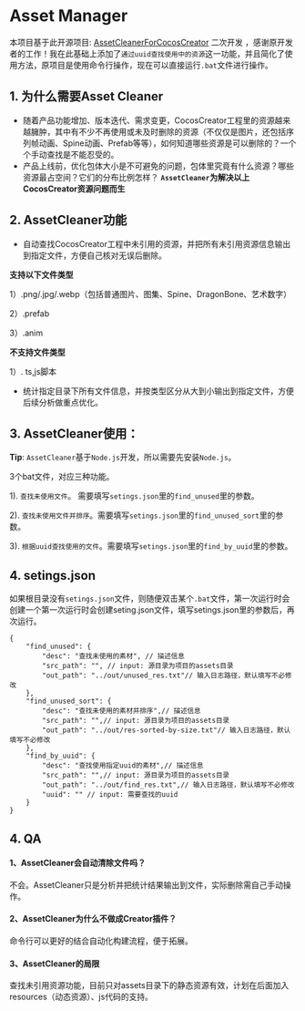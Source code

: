 # Asset Manager
本项目基于此开源项目: [AssetCleanerForCocosCreator](https://github.com/foupwang/AssetCleanerForCocosCreator)  二次开发 ，感谢原开发者的工作！我在此基础上添加了` 通过uuid查找使用中的资源 `这一功能，并且简化了使用方法，原项目是使用命令行操作，现在可以直接运行`.bat`文件进行操作。

## 1. 为什么需要Asset Cleaner
- 随着产品功能增加、版本迭代、需求变更，CocosCreator工程里的资源越来越臃肿，其中有不少不再使用或未及时删除的资源（不仅仅是图片，还包括序列帧动画、Spine动画、Prefab等等），如何知道哪些资源是可以删除的？一个个手动查找是不能忍受的。
- 产品上线前，优化包体大小是不可避免的问题，包体里究竟有什么资源？哪些资源最占空间？它们的分布比例怎样？
**`AssetCleaner`为解决以上CocosCreator资源问题而生**
## 2. AssetCleaner功能
- 自动查找CocosCreator工程中未引用的资源，并把所有未引用资源信息输出到指定文件，方便自己核对无误后删除。

**支持以下文件类型**

  1）.png/.jpg/.webp（包括普通图片、图集、Spine、DragonBone、艺术数字）
  
  2）.prefab
  
  3）.anim

**不支持文件类型**
  
  1）. ts,js脚本

- 统计指定目录下所有文件信息，并按类型区分从大到小输出到指定文件，方便后续分析做重点优化。

## 3. AssetCleaner使用：

  **Tip**: `AssetCleaner`基于`Node.js`开发，所以需要先安装`Node.js`。
  
  3个bat文件，对应三种功能。

1). `查找未使用文件`。 需要填写`setings.json`里的`find_unused`里的参数。

2). `查找未使用文件并排序`。需要填写`setings.json`里的`find_unused_sort`里的参数。

3). `根据uuid查找使用的文件`。需要填写`setings.json`里的`find_by_uuid`里的参数。



## 4. setings.json

如果根目录没有`setings.json`文件，则随便双击某个`.bat`文件，第一次运行时会创建一个第一次运行时会创建seting.json文件，填写setings.json里的参数后，再次运行。

```
{
    "find_unused": {
        "desc": "查找未使用的素材", // 描述信息
        "src_path": "", // input: 源目录为项目的assets目录
        "out_path": "../out/unused_res.txt"// 输入日志路径，默认填写不必修改
    },
    "find_unused_sort": {
        "desc": "查找未使用的素材并排序",// 描述信息
        "src_path": "",// input: 源目录为项目的assets目录
        "out_path": "../out/res-sorted-by-size.txt"// 输入日志路径，默认填写不必修改
    },
    "find_by_uuid": {
        "desc": "查找使用指定uuid的素材",// 描述信息
        "src_path": "",// input: 源目录为项目的assets目录
        "out_path": "../out/find_res.txt",// 输入日志路径，默认填写不必修改
        "uuid": "" // input: 需要查找的uuid
    }
}
```

## 4. QA
#### 1、AssetCleaner会自动清除文件吗？
不会。AssetCleaner只是分析并把统计结果输出到文件，实际删除需自己手动操作。
#### 2、AssetCleaner为什么不做成Creator插件？
命令行可以更好的结合自动化构建流程，便于拓展。
#### 3、AssetCleaner的局限
查找未引用资源功能，目前只对assets目录下的静态资源有效，计划在后面加入resources（动态资源）、js代码的支持。
